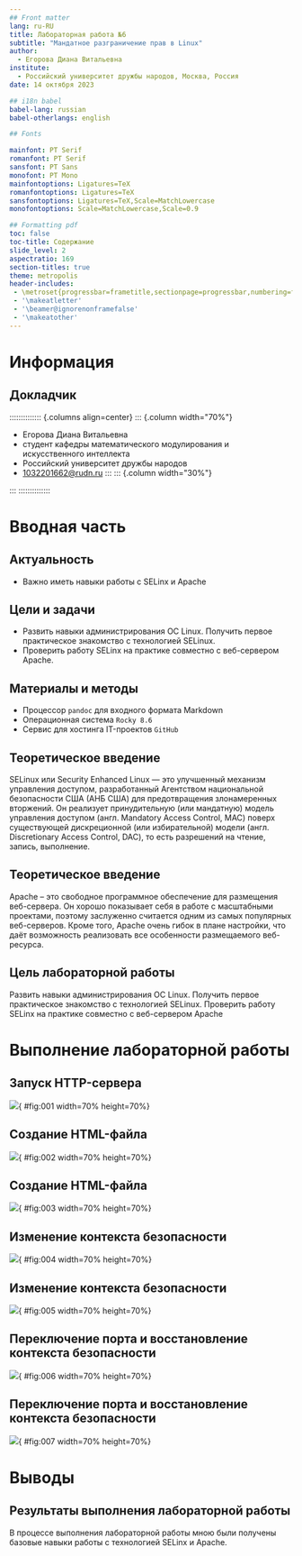 ```yaml
---
## Front matter
lang: ru-RU
title: Лабораторная работа №6
subtitle: "Мандатное разграничение прав в Linux"
author:
  - Егорова Диана Витальевна
institute:
  - Российский университет дружбы народов, Москва, Россия
date: 14 октября 2023

## i18n babel
babel-lang: russian
babel-otherlangs: english

## Fonts

mainfont: PT Serif
romanfont: PT Serif
sansfont: PT Sans
monofont: PT Mono
mainfontoptions: Ligatures=TeX
romanfontoptions: Ligatures=TeX
sansfontoptions: Ligatures=TeX,Scale=MatchLowercase
monofontoptions: Scale=MatchLowercase,Scale=0.9

## Formatting pdf
toc: false
toc-title: Содержание
slide_level: 2
aspectratio: 169
section-titles: true
theme: metropolis
header-includes:
 - \metroset{progressbar=frametitle,sectionpage=progressbar,numbering=fraction}
 - '\makeatletter'
 - '\beamer@ignorenonframefalse'
 - '\makeatother'
---
```


# Информация

## Докладчик

:::::::::::::: {.columns align=center}
::: {.column width="70%"}
  * Егорова Диана Витальевна
  * студент кафедры математического модулирования и искусственного интеллекта
  * Российский университет дружбы народов
  * [1032201662@rudn.ru](mailto:1032201662@rudn.ru)
:::
::: {.column width="30%"}



:::
::::::::::::::

# Вводная часть

## Актуальность

- Важно иметь навыки работы c SELinx и Apache
  
## Цели и задачи

- Развить навыки администрирования ОС Linux. Получить первое практическое знакомство с технологией SELinux.
- Проверить работу SELinx на практике совместно с веб-сервером Apache.


## Материалы и методы

- Процессор `pandoc` для входного формата Markdown
- Операционная система `Rocky 8.6`
- Сервис для хостинга IT-проектов `GitHub`

## Теоретическое введение 

SELinux или Security Enhanced Linux — это улучшенный механизм управления доступом, разработанный Агентством национальной безопасности США (АНБ США) для предотвращения злонамеренных вторжений. Он реализует принудительную (или мандатную) модель управления доступом (англ. Mandatory Access Control, MAC) поверх существующей дискреционной (или избирательной) модели (англ. Discretionary Access Control, DAC), то есть разрешений на чтение, запись, выполнение.

## Теоретическое введение 

Apache – это свободное программное обеспечение для размещения веб-сервера. Он хорошо показывает себя в работе с масштабными проектами, поэтому заслуженно считается одним из самых популярных веб-серверов. Кроме того, Apache очень гибок в плане настройки, что даёт возможность реализовать все особенности размещаемого веб-ресурса.

## Цель лабораторной работы

Развить навыки администрирования ОС Linux. Получить первое практическое знакомство с технологией SELinux. Проверить работу SELinx на практике совместно с веб-сервером Apache

# Выполнение лабораторной работы

## Запуск HTTP-сервера

![](image/2.png){ #fig:001 width=70% height=70%}

## Создание HTML-файла

![](image/6.png){ #fig:002 width=70% height=70%}

## Создание HTML-файла

![](image/7.png){ #fig:003 width=70% height=70%}

## Изменение контекста безопасности

![](image/8.png){ #fig:004 width=70% height=70%}

## Изменение контекста безопасности

![](image/9.png){ #fig:005 width=70% height=70%}

## Переключение порта и восстановление контекста безопасности

![](image/12.png){ #fig:006 width=70% height=70%}

## Переключение порта и восстановление контекста безопасности

![](image/13.png){ #fig:007 width=70% height=70%}

# Выводы

## Результаты выполнения лабораторной работы

В процессе выполнения лабораторной работы мною были получены базовые навыки работы с технологией SELinx и Apache.
